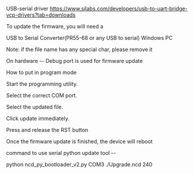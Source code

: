 USB-serial driver https://www.silabs.com/developers/usb-to-uart-bridge-vcp-drivers?tab=downloads

To update the firmware, you will need a

USB to Serial Converter(PR55-68 or any USB to serial) Windows PC

Note: if the file name has any special char, please remove it

On hardware -- Debug port is used for firmware update 

How to put in program mode

Start the programming utility.

Select the correct COM port.

Select the updated file.

Click update immediately.

Press and release the RST button

Once the firmware update is finished, the device will reboot

command to use serial python update tool --

python ncd_py_bootloader_v2.py COM3 ./Upgrade.ncd 240

